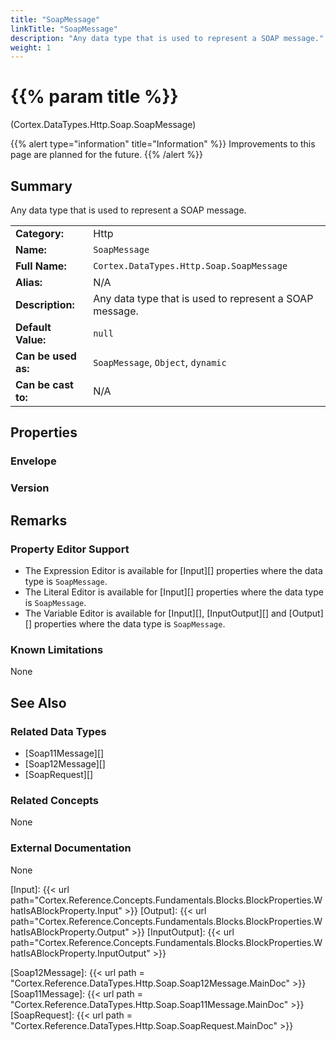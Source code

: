 ```yaml
---
title: "SoapMessage"
linkTitle: "SoapMessage"
description: "Any data type that is used to represent a SOAP message."
weight: 1
---
```


# {{% param title %}}

<p class="namespace">(Cortex.DataTypes.Http.Soap.SoapMessage)</p>

{{% alert type="information" title="Information" %}} Improvements to this page are planned for the future. {{% /alert %}}

## Summary

Any data type that is used to represent a SOAP message.

| | |
|-|-|
| **Category:**          | Http                                                      |
| **Name:**              | `SoapMessage`                                         |
| **Full Name:**         | `Cortex.DataTypes.Http.Soap.SoapMessage`     |
| **Alias:**             | N/A                                                      |
| **Description:**       | Any data type that is used to represent a SOAP message. |
| **Default Value:**     | `null`                                                     |
| **Can be used as:**    | `SoapMessage`, `Object`, `dynamic`              |
| **Can be cast to:**    | N/A                                                      |

## Properties

### Envelope

### Version

## Remarks

### Property Editor Support

- The Expression Editor is available for [Input][] properties where the data type is `SoapMessage`.
- The Literal Editor is available for [Input][] properties where the data type is `SoapMessage`.
- The Variable Editor is available for [Input][], [InputOutput][] and [Output][] properties where the data type is `SoapMessage`.

### Known Limitations

None

## See Also

### Related Data Types

- [Soap11Message][]
- [Soap12Message][]
- [SoapRequest][]

### Related Concepts

None

### External Documentation

None

[Input]: {{< url path="Cortex.Reference.Concepts.Fundamentals.Blocks.BlockProperties.WhatIsABlockProperty.Input" >}}
[Output]: {{< url path="Cortex.Reference.Concepts.Fundamentals.Blocks.BlockProperties.WhatIsABlockProperty.Output" >}}
[InputOutput]: {{< url path="Cortex.Reference.Concepts.Fundamentals.Blocks.BlockProperties.WhatIsABlockProperty.InputOutput" >}}

[Soap12Message]: {{< url path = "Cortex.Reference.DataTypes.Http.Soap.Soap12Message.MainDoc" >}}
[Soap11Message]: {{< url path = "Cortex.Reference.DataTypes.Http.Soap.Soap11Message.MainDoc" >}}
[SoapRequest]: {{< url path = "Cortex.Reference.DataTypes.Http.Soap.SoapRequest.MainDoc" >}}
